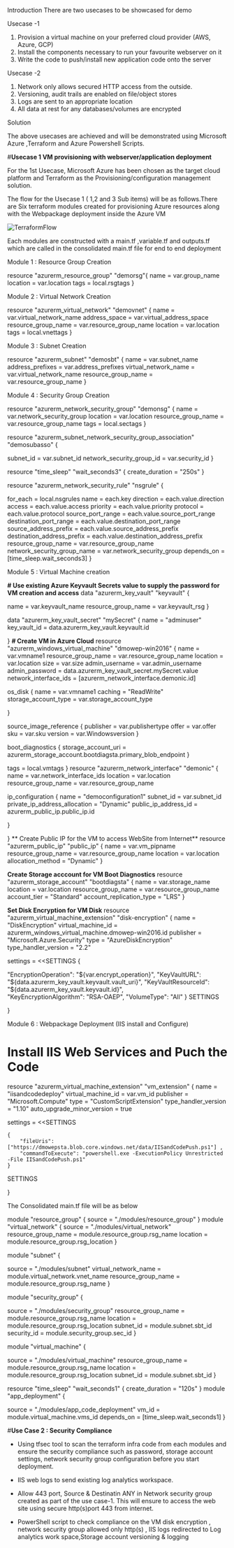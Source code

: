 Introduction
There are two usecases to be showcased for demo

Usecase -1 
1. Provision a virtual machine on your preferred cloud provider (AWS, Azure, GCP)
2. Install the components necessary to run your favourite webserver on it
3. Write the code to push/install new application code onto the server

Usecase -2

1. Network only allows secured HTTP access from the outside.
2. Versioning, audit trails are enabled on file/object stores
3. Logs are sent to an appropriate location
4. All data at rest for any databases/volumes are encrypted


Solution

The above usecases are achieved and will be demonstrated using Microsoft Azure ,Terraform and Azure Powershell Scripts.

#**Usecase 1 VM  provisioning with webserver/application deployment**

For the 1st Usecase, Microsoft Azure has been chosen as the target cloud platform and Terraform as the Provisioning/configuration management solution.

The flow for the Usecase 1 ( 1,2 and 3 Sub items) will be as follows.There are Six terraform modules created for provisioning Azure resources along with the Webpackage deployment inside the Azure VM

![TerraformFlow](https://user-images.githubusercontent.com/64534032/194174621-5a71fac4-af6d-4ac7-b7cc-b204b1f1dc0e.png)

Each modules are constructed with a main.tf ,variable.tf and outputs.tf which are called in the consolidated main.tf file for end to end deployment

Module 1 : Resource Group Creation

resource "azurerm_resource_group" "demorsg"{
  name = var.group_name
  location = var.location
  tags = local.rsgtags
}


Module 2 : Virtual Network Creation

resource "azurerm_virtual_network" "demovnet" {
  name                = var.virtual_network_name
  address_space       = var.virtual_address_space
  resource_group_name = var.resource_group_name
  location            = var.location
  tags = local.vnettags
}

Module 3 : Subnet Creation

resource "azurerm_subnet" "demosbt" {
  name                 = var.subnet_name
  address_prefixes     = var.address_prefixes
  virtual_network_name = var.virtual_network_name
  resource_group_name  = var.resource_group_name
}

Module 4 : Security Group Creation

resource "azurerm_network_security_group" "demonsg" {
  name                = var.network_security_group
  location            = var.location
  resource_group_name = var.resource_group_name
  tags = local.sectags
}

resource "azurerm_subnet_network_security_group_association" "demosubasso" {

  subnet_id                 = var.subnet_id
  network_security_group_id = var.security_id
}


resource "time_sleep" "wait_seconds3" {
  create_duration = "250s"
}

resource "azurerm_network_security_rule" "nsgrule" {

  for_each                    = local.nsgrules
  name                        = each.key
  direction                   = each.value.direction
  access                      = each.value.access
  priority                    = each.value.priority
  protocol                    = each.value.protocol
  source_port_range           = each.value.source_port_range
  destination_port_range      = each.value.destination_port_range
  source_address_prefix       = each.value.source_address_prefix
  destination_address_prefix  = each.value.destination_address_prefix
  resource_group_name         = var.resource_group_name
  network_security_group_name = var.network_security_group
  depends_on                  = [time_sleep.wait_seconds3]
}



Module 5 : Virtual Machine creation

**# Use existing Azure Keyvault Secrets value to supply the password for VM creation and access**
data "azurerm_key_vault" "keyvault" {

  name                = var.keyvault_name
  resource_group_name = var.keyvault_rsg
}

data "azurerm_key_vault_secret" "mySecret" {
  name         = "adminuser"
  key_vault_id = data.azurerm_key_vault.keyvault.id

}
**# Create VM in Azure Cloud**
resource "azurerm_windows_virtual_machine" "dmowep-win2016" {
  name                  = var.vmname1
  resource_group_name   = var.resource_group_name
  location              = var.location
  size                  = var.size
  admin_username        = var.admin_username
  admin_password        = data.azurerm_key_vault_secret.mySecret.value
  network_interface_ids = [azurerm_network_interface.demonic.id]

  os_disk {
    name                 = var.vmname1
    caching              = "ReadWrite"
    storage_account_type = var.storage_account_type
    
  }

  source_image_reference {
    publisher = var.publishertype
    offer     = var.offer
    sku       = var.sku
    version   = var.Windowsversion
  }

  boot_diagnostics {
    storage_account_uri = azurerm_storage_account.bootdiagsta.primary_blob_endpoint
  }

   tags = local.vmtags
}
resource "azurerm_network_interface" "demonic" {
  name                = var.network_interface_ids
  location            = var.location
  resource_group_name = var.resource_group_name

  ip_configuration {
    name                          = "democonfiguration1"
    subnet_id                     = var.subnet_id
    private_ip_address_allocation = "Dynamic"
    public_ip_address_id          = azurerm_public_ip.public_ip.id

  }

  
}
** Create Public IP for the VM to access WebSite from Internet**
resource "azurerm_public_ip" "public_ip" {
  name                = var.vm_pipname
  resource_group_name = var.resource_group_name
  location            = var.location
  allocation_method   = "Dynamic"
}

 **Create Storage acccount for VM Boot Diagnostics**
resource "azurerm_storage_account" "bootdiagsta" {
  name                     = var.storage_name
  location                 = var.location
  resource_group_name      = var.resource_group_name
  account_tier             = "Standard"
  account_replication_type = "LRS"
}

**Set Disk Encryption for VM Disk**
resource "azurerm_virtual_machine_extension" "disk-encryption" {
  name                 = "DiskEncryption"
  virtual_machine_id   = azurerm_windows_virtual_machine.dmowep-win2016.id
  publisher            = "Microsoft.Azure.Security"
  type                 = "AzureDiskEncryption"
  type_handler_version = "2.2"

  settings = <<SETTINGS
{
   
  "EncryptionOperation": "${var.encrypt_operation}",
        "KeyVaultURL": "${data.azurerm_key_vault.keyvault.vault_uri}",
        "KeyVaultResourceId": "${data.azurerm_key_vault.keyvault.id}",                   
        "KeyEncryptionAlgorithm": "RSA-OAEP",
        "VolumeType": "All"
}
SETTINGS

}

Module 6 : Webpackage Deployment (IIS install and Configure)

# Install IIS Web Services and Puch the Code
resource "azurerm_virtual_machine_extension" "vm_extension" {
  name                       = "iisandcodedeploy"
  virtual_machine_id         = var.vm_id
  publisher                  = "Microsoft.Compute"
  type                       = "CustomScriptExtension"
  type_handler_version       = "1.10"
  auto_upgrade_minor_version = true

  settings = <<SETTINGS
            
    {
        "fileUris":["https://dmowepsta.blob.core.windows.net/data/IISandCodePush.ps1"] ,
        "commandToExecute": "powershell.exe -ExecutionPolicy Unrestricted -File IISandCodePush.ps1"
    }
SETTINGS

}

The Consolidated main.tf file will be as below


module "resource_group" {
  source = "./modules/resource_group"
}
module "virtual_network" {
  source              = "./modules/virtual_network"
  resource_group_name = module.resource_group.rsg_name
  location            = module.resource_group.rsg_location
  }

module "subnet" {

  source               = "./modules/subnet"
  virtual_network_name = module.virtual_network.vnet_name
  resource_group_name  = module.resource_group.rsg_name
}

module "security_group" {

  source              = "./modules/security_group"
  resource_group_name = module.resource_group.rsg_name
  location            = module.resource_group.rsg_location
  subnet_id           = module.subnet.sbt_id
  security_id         = module.security_group.sec_id
}

module "virtual_machine" {

  source              = "./modules/virtual_machine"
  resource_group_name = module.resource_group.rsg_name
  location            = module.resource_group.rsg_location
  subnet_id           = module.subnet.sbt_id
  }

resource "time_sleep" "wait_seconds1" {
  create_duration = "120s"
}
module "app_deployment" {

  source     = "./modules/app_code_deployment"
  vm_id      = module.virtual_machine.vms_id
  depends_on = [time_sleep.wait_seconds1]
}
                       
                       
#**Use Case 2 : Security Compliance**
                       
-  Using tfsec tool to scan the terraform infra code from each modules and ensure the security compliance such as password, storage account settings, network security group configuration before you start deployment.

                  
                       
-  IIS web logs to send existing log analytics workspace.

-  Allow 443 port, Source & Destinatin ANY in Network security group created as part of the use case-1. This will ensure to access the web site using secure http(s)port 443 from internet.
                       
-  PowerShell script to check compliance on the VM disk encryption , network security group allowed only http(s) , IIS logs redirected to Log analytics work space,Storage account versioning & logging 
                       
                    
